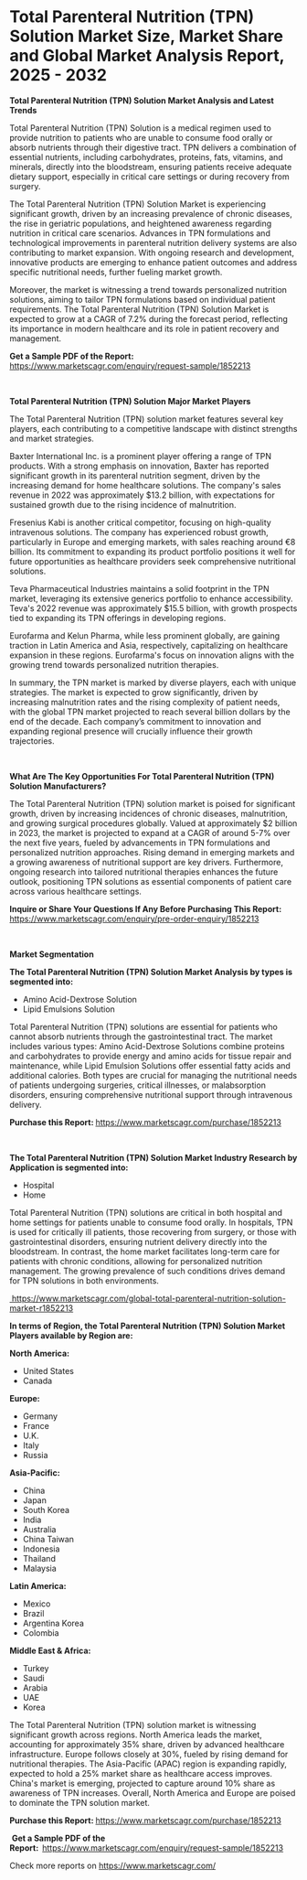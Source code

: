 <p><h1>Total Parenteral Nutrition (TPN) Solution Market Size, Market Share and Global Market Analysis Report, 2025 - 2032</h1></p><p><strong>Total Parenteral Nutrition (TPN) Solution Market Analysis and Latest Trends</strong></p>
<p><p>Total Parenteral Nutrition (TPN) Solution is a medical regimen used to provide nutrition to patients who are unable to consume food orally or absorb nutrients through their digestive tract. TPN delivers a combination of essential nutrients, including carbohydrates, proteins, fats, vitamins, and minerals, directly into the bloodstream, ensuring patients receive adequate dietary support, especially in critical care settings or during recovery from surgery.</p><p>The Total Parenteral Nutrition (TPN) Solution Market is experiencing significant growth, driven by an increasing prevalence of chronic diseases, the rise in geriatric populations, and heightened awareness regarding nutrition in critical care scenarios. Advances in TPN formulations and technological improvements in parenteral nutrition delivery systems are also contributing to market expansion. With ongoing research and development, innovative products are emerging to enhance patient outcomes and address specific nutritional needs, further fueling market growth.</p><p>Moreover, the market is witnessing a trend towards personalized nutrition solutions, aiming to tailor TPN formulations based on individual patient requirements. The Total Parenteral Nutrition (TPN) Solution Market is expected to grow at a CAGR of 7.2% during the forecast period, reflecting its importance in modern healthcare and its role in patient recovery and management.</p></p>
<p><strong>Get a Sample PDF of the Report:&nbsp;</strong> <a href="https://www.marketscagr.com/enquiry/request-sample/1852213?utm_campaign=2744&utm_medium=2&utm_source=Github&utm_content=ia&utm_term=03032025&utm_id=total-parenteral-nutrition-tpn-solution">https://www.marketscagr.com/enquiry/request-sample/1852213</a></p>
<p>&nbsp;</p>
<p><strong>Total Parenteral Nutrition (TPN) Solution Major Market Players</strong></p>
<p><p>The Total Parenteral Nutrition (TPN) solution market features several key players, each contributing to a competitive landscape with distinct strengths and market strategies. </p><p>Baxter International Inc. is a prominent player offering a range of TPN products. With a strong emphasis on innovation, Baxter has reported significant growth in its parenteral nutrition segment, driven by the increasing demand for home healthcare solutions. The company's sales revenue in 2022 was approximately $13.2 billion, with expectations for sustained growth due to the rising incidence of malnutrition.</p><p>Fresenius Kabi is another critical competitor, focusing on high-quality intravenous solutions. The company has experienced robust growth, particularly in Europe and emerging markets, with sales reaching around €8 billion. Its commitment to expanding its product portfolio positions it well for future opportunities as healthcare providers seek comprehensive nutritional solutions.</p><p>Teva Pharmaceutical Industries maintains a solid footprint in the TPN market, leveraging its extensive generics portfolio to enhance accessibility. Teva's 2022 revenue was approximately $15.5 billion, with growth prospects tied to expanding its TPN offerings in developing regions.</p><p>Eurofarma and Kelun Pharma, while less prominent globally, are gaining traction in Latin America and Asia, respectively, capitalizing on healthcare expansion in these regions. Eurofarma's focus on innovation aligns with the growing trend towards personalized nutrition therapies.</p><p>In summary, the TPN market is marked by diverse players, each with unique strategies. The market is expected to grow significantly, driven by increasing malnutrition rates and the rising complexity of patient needs, with the global TPN market projected to reach several billion dollars by the end of the decade. Each company’s commitment to innovation and expanding regional presence will crucially influence their growth trajectories.</p></p>
<p>&nbsp;</p>
<p><strong>What Are The Key Opportunities For Total Parenteral Nutrition (TPN) Solution Manufacturers?</strong></p>
<p><p>The Total Parenteral Nutrition (TPN) solution market is poised for significant growth, driven by increasing incidences of chronic diseases, malnutrition, and growing surgical procedures globally. Valued at approximately $2 billion in 2023, the market is projected to expand at a CAGR of around 5-7% over the next five years, fueled by advancements in TPN formulations and personalized nutrition approaches. Rising demand in emerging markets and a growing awareness of nutritional support are key drivers. Furthermore, ongoing research into tailored nutritional therapies enhances the future outlook, positioning TPN solutions as essential components of patient care across various healthcare settings.</p></p>
<p><strong>Inquire or Share Your Questions If Any Before Purchasing This Report:</strong> <a href="https://www.marketscagr.com/enquiry/pre-order-enquiry/1852213?utm_campaign=2744&utm_medium=2&utm_source=Github&utm_content=ia&utm_term=03032025&utm_id=total-parenteral-nutrition-tpn-solution">https://www.marketscagr.com/enquiry/pre-order-enquiry/1852213</a></p>
<p>&nbsp;</p>
<p><strong>Market Segmentation</strong></p>
<p><strong>The Total Parenteral Nutrition (TPN) Solution Market Analysis by types is segmented into:</strong></p>
<p><ul><li>Amino Acid-Dextrose Solution</li><li>Lipid Emulsions Solution</li></ul></p>
<p><p>Total Parenteral Nutrition (TPN) solutions are essential for patients who cannot absorb nutrients through the gastrointestinal tract. The market includes various types: Amino Acid-Dextrose Solutions combine proteins and carbohydrates to provide energy and amino acids for tissue repair and maintenance, while Lipid Emulsion Solutions offer essential fatty acids and additional calories. Both types are crucial for managing the nutritional needs of patients undergoing surgeries, critical illnesses, or malabsorption disorders, ensuring comprehensive nutritional support through intravenous delivery.</p></p>
<p><strong>Purchase this Report:&nbsp;</strong><a href="https://www.marketscagr.com/purchase/1852213?utm_campaign=2744&utm_medium=2&utm_source=Github&utm_content=ia&utm_term=03032025&utm_id=total-parenteral-nutrition-tpn-solution">https://www.marketscagr.com/purchase/1852213</a></p>
<p>&nbsp;</p>
<p><strong>The Total Parenteral Nutrition (TPN) Solution Market Industry Research by Application is segmented into:</strong></p>
<p><ul><li>Hospital</li><li>Home</li></ul></p>
<p><p>Total Parenteral Nutrition (TPN) solutions are critical in both hospital and home settings for patients unable to consume food orally. In hospitals, TPN is used for critically ill patients, those recovering from surgery, or those with gastrointestinal disorders, ensuring nutrient delivery directly into the bloodstream. In contrast, the home market facilitates long-term care for patients with chronic conditions, allowing for personalized nutrition management. The growing prevalence of such conditions drives demand for TPN solutions in both environments.</p></p>
<p><a href="https://www.marketscagr.com/global-total-parenteral-nutrition-solution-market-r1852213?utm_campaign=2744&utm_medium=2&utm_source=Github&utm_content=ia&utm_term=03032025&utm_id=total-parenteral-nutrition-tpn-solution">&nbsp;https://www.marketscagr.com/global-total-parenteral-nutrition-solution-market-r1852213</a></p>
<p><strong>In terms of Region, the Total Parenteral Nutrition (TPN) Solution Market Players available by Region are:</strong></p>
<p>
    <p> <strong> North America: </strong>
        <ul>
            <li>United States</li>
            <li>Canada</li>
        </ul>
        </p> 
    <p> <strong> Europe: </strong>
        <ul>
            <li>Germany</li>
            <li>France</li>
            <li>U.K.</li>
            <li>Italy</li>
            <li>Russia</li>
        </ul>
        </p> 
    <p> <strong> Asia-Pacific: </strong>
        <ul>
            <li>China</li>
            <li>Japan</li>
            <li>South Korea</li>
            <li>India</li>
            <li>Australia</li>
            <li>China Taiwan</li>
            <li>Indonesia</li>
            <li>Thailand</li>
            <li>Malaysia</li>
        </ul>
        </p> 
    <p> <strong> Latin America: </strong>
        <ul>
            <li>Mexico</li>
            <li>Brazil</li>
            <li>Argentina Korea</li>
            <li>Colombia</li>
        </ul>
        </p> 
    <p> <strong> Middle East & Africa: </strong>
        <ul>
            <li>Turkey</li>
            <li>Saudi</li>
            <li>Arabia</li>
            <li>UAE</li>
            <li>Korea</li>
        </ul>
    </p>
    </p>
<p><p>The Total Parenteral Nutrition (TPN) solution market is witnessing significant growth across regions. North America leads the market, accounting for approximately 35% share, driven by advanced healthcare infrastructure. Europe follows closely at 30%, fueled by rising demand for nutritional therapies. The Asia-Pacific (APAC) region is expanding rapidly, expected to hold a 25% market share as healthcare access improves. China's market is emerging, projected to capture around 10% share as awareness of TPN increases. Overall, North America and Europe are poised to dominate the TPN solution market.</p></p>
<p><strong>Purchase this Report: </strong><a href="https://www.marketscagr.com/purchase/1852213?utm_campaign=2744&utm_medium=2&utm_source=Github&utm_content=ia&utm_term=03032025&utm_id=total-parenteral-nutrition-tpn-solution">https://www.marketscagr.com/purchase/1852213</a></p>
<p>&nbsp;<strong>Get a Sample PDF of the Report:&nbsp;&nbsp;</strong><a href="https://www.marketscagr.com/enquiry/request-sample/1852213?utm_campaign=2744&utm_medium=2&utm_source=Github&utm_content=ia&utm_term=03032025&utm_id=total-parenteral-nutrition-tpn-solution">https://www.marketscagr.com/enquiry/request-sample/1852213</a></p>
<p><strong></strong></p>
<p>Check more reports on <a href="https://www.marketscagr.com/?utm_campaign=2744&utm_medium=2&utm_source=Github&utm_content=ia&utm_term=03032025&utm_id=total-parenteral-nutrition-tpn-solution">https://www.marketscagr.com/</a></p>